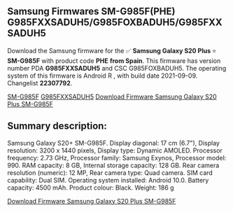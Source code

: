 <h2>Samsung Firmwares SM-G985F(PHE) G985FXXSADUH5/G985FOXBADUH5/G985FXXSADUH5</h2>
Download the Samsung firmware for the ✅ <strong>Samsung Galaxy S20 Plus </strong> ⭐ <strong>SM-G985F</strong> with product code <strong>PHE</strong> <strong> from Spain</strong>. This firmware has version number PDA <strong>G985FXXSADUH5</strong> and CSC G985FOXBADUH5. The operating system of this firmware is Android R , with build date 2021-09-09. Changelist <strong>22307792</strong>.


[SM-G985F](https://samfirm.shop/samsung/model/SM-G985F)
[G985FXXSADUH5](https://samfirm.shop/samsung/pda/G985FXXSADUH5)
[Download Firmware Samsung Galaxy S20 Plus SM-G985F](https://samfirm.shop/samsung/firmware/454200)
<h2>Summary description:</h2>
<p>Samsung Galaxy S20+ SM-G985F. Display diagonal: 17 cm (6.7"), Display resolution: 3200 x 1440 pixels, Display type: Dynamic AMOLED. Processor frequency: 2.73 GHz, Processor family: Samsung Exynos, Processor model: 990. RAM capacity: 8 GB, Internal storage capacity: 128 GB. Rear camera resolution (numeric): 12 MP, Rear camera type: Quad camera. SIM card capability: Dual SIM. Operating system installed: Android 10.0. Battery capacity: 4500 mAh. Product colour: Black. Weight: 186 g</p>


[Download Firmware Samsung Galaxy S20 Plus SM-G985F](https://samfirm.shop/samsung/firmware/454200)
